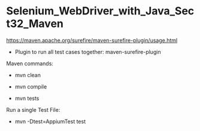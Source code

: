 # Selenium_WebDriver_with_Java_Sect32_Maven

https://maven.apache.org/surefire/maven-surefire-plugin/usage.html

- Plugin to run all test cases together: maven-surefire-plugin

Maven commands:
- mvn clean

- mvn compile

- mvn tests

Run a single Test File:
- mvn -Dtest=AppiumTest test 